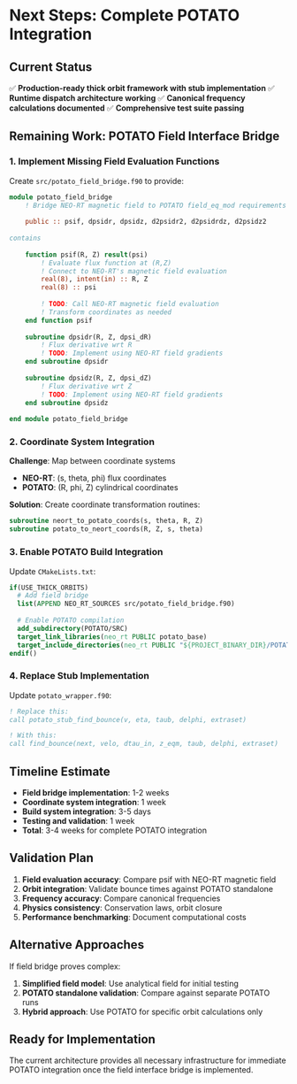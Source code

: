 # Next Steps: Complete POTATO Integration

## Current Status
✅ **Production-ready thick orbit framework with stub implementation**
✅ **Runtime dispatch architecture working**
✅ **Canonical frequency calculations documented**
✅ **Comprehensive test suite passing**

## Remaining Work: POTATO Field Interface Bridge

### 1. Implement Missing Field Evaluation Functions

Create `src/potato_field_bridge.f90` to provide:

```fortran
module potato_field_bridge
    ! Bridge NEO-RT magnetic field to POTATO field_eq_mod requirements
    
    public :: psif, dpsidr, dpsidz, d2psidr2, d2psidrdz, d2psidz2
    
contains
    
    function psif(R, Z) result(psi)
        ! Evaluate flux function at (R,Z)
        ! Connect to NEO-RT's magnetic field evaluation
        real(8), intent(in) :: R, Z
        real(8) :: psi
        
        ! TODO: Call NEO-RT magnetic field evaluation
        ! Transform coordinates as needed
    end function psif
    
    subroutine dpsidr(R, Z, dpsi_dR)
        ! Flux derivative wrt R
        ! TODO: Implement using NEO-RT field gradients
    end subroutine dpsidr
    
    subroutine dpsidz(R, Z, dpsi_dZ) 
        ! Flux derivative wrt Z
        ! TODO: Implement using NEO-RT field gradients
    end subroutine dpsidz
    
end module potato_field_bridge
```

### 2. Coordinate System Integration

**Challenge**: Map between coordinate systems
- **NEO-RT**: (s, theta, phi) flux coordinates
- **POTATO**: (R, phi, Z) cylindrical coordinates

**Solution**: Create coordinate transformation routines:
```fortran
subroutine neort_to_potato_coords(s, theta, R, Z)
subroutine potato_to_neort_coords(R, Z, s, theta)
```

### 3. Enable POTATO Build Integration

Update `CMakeLists.txt`:
```cmake
if(USE_THICK_ORBITS)
  # Add field bridge
  list(APPEND NEO_RT_SOURCES src/potato_field_bridge.f90)
  
  # Enable POTATO compilation
  add_subdirectory(POTATO/SRC)
  target_link_libraries(neo_rt PUBLIC potato_base)
  target_include_directories(neo_rt PUBLIC "${PROJECT_BINARY_DIR}/POTATO/SRC")
endif()
```

### 4. Replace Stub Implementation

Update `potato_wrapper.f90`:
```fortran
! Replace this:
call potato_stub_find_bounce(v, eta, taub, delphi, extraset)

! With this:
call find_bounce(next, velo, dtau_in, z_eqm, taub, delphi, extraset)
```

## Timeline Estimate

- **Field bridge implementation**: 1-2 weeks
- **Coordinate system integration**: 1 week  
- **Build system integration**: 3-5 days
- **Testing and validation**: 1 week
- **Total**: 3-4 weeks for complete POTATO integration

## Validation Plan

1. **Field evaluation accuracy**: Compare psif with NEO-RT magnetic field
2. **Orbit integration**: Validate bounce times against POTATO standalone
3. **Frequency accuracy**: Compare canonical frequencies
4. **Physics consistency**: Conservation laws, orbit closure
5. **Performance benchmarking**: Document computational costs

## Alternative Approaches

If field bridge proves complex:

1. **Simplified field model**: Use analytical field for initial testing
2. **POTATO standalone validation**: Compare against separate POTATO runs
3. **Hybrid approach**: Use POTATO for specific orbit calculations only

## Ready for Implementation

The current architecture provides all necessary infrastructure for immediate POTATO integration once the field interface bridge is implemented.